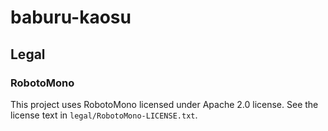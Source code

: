 # baburu-kaosu



## Legal

### RobotoMono
This project uses RobotoMono licensed under Apache 2.0 license.
See the license text in `legal/RobotoMono-LICENSE.txt`.

